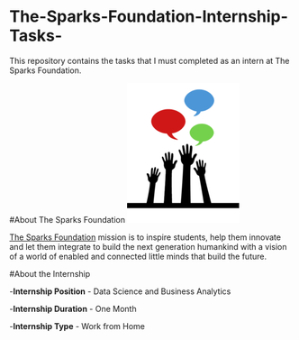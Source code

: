 # The-Sparks-Foundation-Internship-Tasks-
This repository contains the tasks that I must completed as an intern at The Sparks Foundation.

#About The Sparks Foundation
<img src="https://github.com/sashapse/The-Sparks-Foundation-Internship-Tasks/blob/main/TSFLogo.png">

[The Sparks Foundation](https://www.thesparksfoundationsingapore.org) mission is to inspire students, help them innovate and let them integrate to build the next generation humankind with a vision of a world of enabled and connected little minds that build the future.

#About the Internship

-**Internship Position** - Data Science and Business Analytics

-**Internship Duration** - One Month

-**Internship Type** - Work from Home

